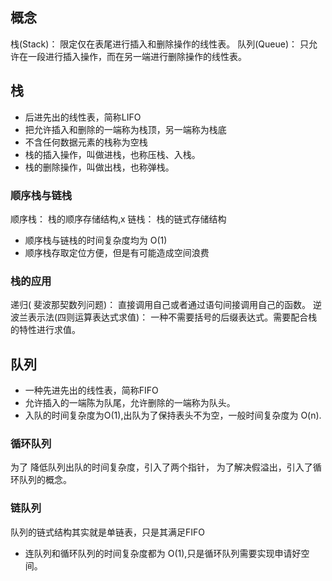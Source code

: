 
## 概念

栈(Stack)： 限定仅在表尾进行插入和删除操作的线性表。
队列(Queue)： 只允许在一段进行插入操作，而在另一端进行删除操作的线性表。

## 栈

-   后进先出的线性表，简称LIFO
-   把允许插入和删除的一端称为栈顶，另一端称为栈底
-  不含任何数据元素的栈称为空栈
-  栈的插入操作，叫做进栈，也称压栈、入栈。
-  栈的删除操作，叫做出栈，也称弹栈。

### 顺序栈与链栈

顺序栈： 栈的顺序存储结构,x
链栈： 栈的链式存储结构

- 顺序栈与链栈的时间复杂度均为 O(1)
-  顺序栈存取定位方便，但是有可能造成空间浪费

### 栈的应用

递归( 斐波那契数列问题)： 直接调用自己或者通过语句间接调用自己的函数。
逆波兰表示法(四则运算表达式求值)： 一种不需要括号的后缀表达式。需要配合栈的特性进行求值。

## 队列

-  一种先进先出的线性表，简称FIFO
-  允许插入的一端陈为队尾，允许删除的一端称为队头。
-  入队的时间复杂度为O(1),出队为了保持表头不为空，一般时间复杂度为 O(n).

###  循环队列

为了 降低队列出队的时间复杂度，引入了两个指针，
为了解决假溢出，引入了循环队列的概念。

### 链队列

队列的链式结构其实就是单链表，只是其满足FIFO 

- 连队列和循环队列的时间复杂度都为 O(1),只是循环队列需要实现申请好空间。







